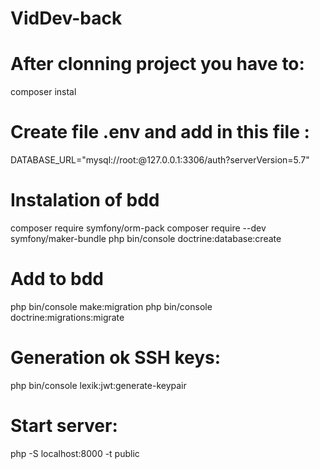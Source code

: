 # VidDev-back

# After clonning project you have to:
composer instal

# Create file .env and add in this file :
DATABASE_URL="mysql://root:@127.0.0.1:3306/auth?serverVersion=5.7"

# Instalation of bdd

composer require symfony/orm-pack
composer require --dev symfony/maker-bundle
php bin/console doctrine:database:create
 
# Add to bdd
php bin/console make:migration
php bin/console doctrine:migrations:migrate

# Generation ok SSH keys:
php bin/console lexik:jwt:generate-keypair

# Start server: 
php -S localhost:8000 -t public


